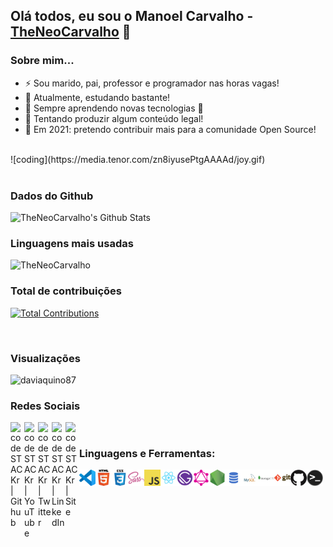## Olá todos, eu sou o Manoel Carvalho - [TheNeoCarvalho][github] 👋

### Sobre mim...
- ⚡ Sou marido, pai, professor e programador nas horas vagas!
- 🔭 Atualmente, estudando bastante!
- 🌱 Sempre aprendendo novas tecnologias 🤣
- 👯 Tentando produzir algum conteúdo legal!
- 🥅 Em 2021: pretendo contribuir mais para a comunidade Open Source!

<br />
<div height="100%">
![coding](https://media.tenor.com/zn8iyusePtgAAAAd/joy.gif)
</div>

<br />

### Dados do Github
<img alt="TheNeoCarvalho's Github Stats" src="https://github-readme-stats.vercel.app/api?username=TheNeoCarvalho&show_icons=true&hide_border=true&theme=dark" />

### Linguagens mais usadas
<img alt="TheNeoCarvalho" src="https://github-readme-stats.vercel.app/api/top-langs/?username=theneocarvalho&layout=compact&theme=dark&title_color=268bd2" />

<br />

### Total de contribuições
[![Total Contributions](https://github-readme-streak-stats.herokuapp.com/?user=TheNeoCarvalho&layout=compact&theme=dracula&locale=pt-br&title_color=FFF)](https://github.com/anuraghazra/github-readme-stats)

<br />

### Visualizações
<p align="left"> <img src="https://komarev.com/ghpvc/?username=TheNeoCarvalho&label=Profile%20views&color=0e75b6&style=flat" alt="daviaquino87" /> </p>

### Redes Sociais
[<img align="left" alt="codeSTACKr | Github" width="22px" src="https://cdn.jsdelivr.net/npm/simple-icons@v3/icons/github.svg" />][github]
[<img align="left" alt="codeSTACKr | YouTube" width="22px" src="https://cdn.jsdelivr.net/npm/simple-icons@v3/icons/youtube.svg" />][youtube]
[<img align="left" alt="codeSTACKr | Twitter" width="22px" src="https://cdn.jsdelivr.net/npm/simple-icons@v3/icons/twitter.svg" />][twitter]
[<img align="left" alt="codeSTACKr | LinkedIn" width="22px" src="https://cdn.jsdelivr.net/npm/simple-icons@v3/icons/linkedin.svg" />][linkedin]
[<img align="left" alt="codeSTACKr | Site" width="22px" src="https://cdn.jsdelivr.net/npm/simple-icons@3.11.0/icons/gatsby.svg" />][site]

<br />

### Linguagens e Ferramentas:
<img align="left" alt="Visual Studio Code" width="26px" src="https://raw.githubusercontent.com/github/explore/80688e429a7d4ef2fca1e82350fe8e3517d3494d/topics/visual-studio-code/visual-studio-code.png" />

<img align="left" alt="HTML5" width="26px" src="https://raw.githubusercontent.com/github/explore/80688e429a7d4ef2fca1e82350fe8e3517d3494d/topics/html/html.png" />

<img align="left" alt="CSS3" width="26px" src="https://raw.githubusercontent.com/github/explore/80688e429a7d4ef2fca1e82350fe8e3517d3494d/topics/css/css.png" />

<img align="left" alt="Sass" width="26px" src="https://raw.githubusercontent.com/github/explore/80688e429a7d4ef2fca1e82350fe8e3517d3494d/topics/sass/sass.png" />

<img align="left" alt="JavaScript" width="26px" src="https://raw.githubusercontent.com/github/explore/80688e429a7d4ef2fca1e82350fe8e3517d3494d/topics/javascript/javascript.png" />

<img align="left" alt="React" width="26px" src="https://raw.githubusercontent.com/github/explore/80688e429a7d4ef2fca1e82350fe8e3517d3494d/topics/react/react.png" />

<img align="left" alt="Gatsby" width="26px" src="https://raw.githubusercontent.com/github/explore/e94815998e4e0713912fed477a1f346ec04c3da2/topics/gatsby/gatsby.png" />

<img align="left" alt="GraphQL" width="26px" src="https://raw.githubusercontent.com/github/explore/80688e429a7d4ef2fca1e82350fe8e3517d3494d/topics/graphql/graphql.png" />

<img align="left" alt="Node.js" width="26px" src="https://raw.githubusercontent.com/github/explore/80688e429a7d4ef2fca1e82350fe8e3517d3494d/topics/nodejs/nodejs.png" />

<img align="left" alt="SQL" width="26px" src="https://raw.githubusercontent.com/github/explore/80688e429a7d4ef2fca1e82350fe8e3517d3494d/topics/sql/sql.png" />

<img align="left" alt="MySQL" width="26px" src="https://raw.githubusercontent.com/github/explore/80688e429a7d4ef2fca1e82350fe8e3517d3494d/topics/mysql/mysql.png" />

<img align="left" alt="MongoDB" width="26px" src="https://raw.githubusercontent.com/github/explore/80688e429a7d4ef2fca1e82350fe8e3517d3494d/topics/mongodb/mongodb.png" />

<img align="left" alt="Git" width="26px" src="https://raw.githubusercontent.com/github/explore/80688e429a7d4ef2fca1e82350fe8e3517d3494d/topics/git/git.png" />

<img align="left" alt="GitHub" width="26px" src="https://raw.githubusercontent.com/github/explore/78df643247d429f6cc873026c0622819ad797942/topics/github/github.png" />

<img align="left" alt="HTML5" width="26px" src="https://raw.githubusercontent.com/github/explore/80688e429a7d4ef2fca1e82350fe8e3517d3494d/topics/terminal/terminal.png" />

[github]: https://github.com/TheNeoCarvalho
[twitter]: https://twitter.com/neo_carvalho
[youtube]: https://youtube.com/c/manoelcarvalho
[instagram]: https://instagram.com/manolocarvalho
[linkedin]: https://linkedin.com/in/franciscomanoelcarvalho
[site]: https://manolodev.tech
